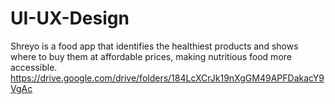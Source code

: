 # UI-UX-Design
Shreyo is a food app that identifies the healthiest products and shows where to buy them at affordable prices, making nutritious food more accessible.
https://drive.google.com/drive/folders/184LcXCrJk19nXgGM49APFDakacY9VgAc
